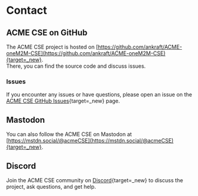# Contact

## ACME CSE on GitHub

The ACME CSE project is hosted on [https://github.com/ankraft/ACME-oneM2M-CSE](https://github.com/ankraft/ACME-oneM2M-CSE){target=_new}.  
There, you can find the source code and discuss issues.

### Issues

If you encounter any issues or have questions, please open an issue on the [ACME CSE GitHub Issues](https://github.com/ankraft/ACME-oneM2M-CSE/issues){target=_new} page.

## Mastodon 

You can also follow the ACME CSE on Mastodon at [https://mstdn.social/@acmeCSE](https://mstdn.social/@acmeCSE){target=_new}.

## Discord

Join the ACME CSE community on [Discord](https://discord.gg/6ryMHQC2Uj){target=_new} to discuss the project, ask questions, and get help.

